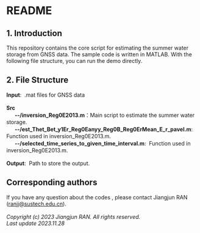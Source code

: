 
# README


## 1. Introduction
This repository contains the core script for estimating the summer water storage from GNSS data.
The sample code is written in MATLAB. With the following file structure, you can run the demo directly.


## 2. File Structure
**Input**:&nbsp; .mat files for GNSS data<br>
&nbsp;<br>
**Src**<br>
　&nbsp; **--/inversion_Reg0E2013.m**：Main script to estimate the summer water storage.<br>
　&nbsp; **--/est_Thet_Bet_y1Er_Reg0Eanyy_Reg0B_Reg0ErMean_E_r_pavel.m**:&nbsp; Function used in inversion_Reg0E2013.m.<br>
　&nbsp;  **--/selected_time_series_to_given_time_interval.m**: &nbsp;Function used in inversion_Reg0E2013.m.<br>
 &nbsp;<br>
**Output**:&nbsp; Path to store the output.						 

## Corresponding authors
If you have any question about the codes , please contact Jiangjun RAN (ranjj@sustech.edu.cn).<br>
<br>
_Copyright (c) 2023 Jiangjun RAN. All rights reserved._ <br>
_Last update 2023.11.28_

